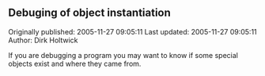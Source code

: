 ## Debuging of object instantiation

Originally published: 2005-11-27 09:05:11
Last updated: 2005-11-27 09:05:11
Author: Dirk Holtwick

If you are debugging a program you may want to know if some special objects exist and where they came from.
